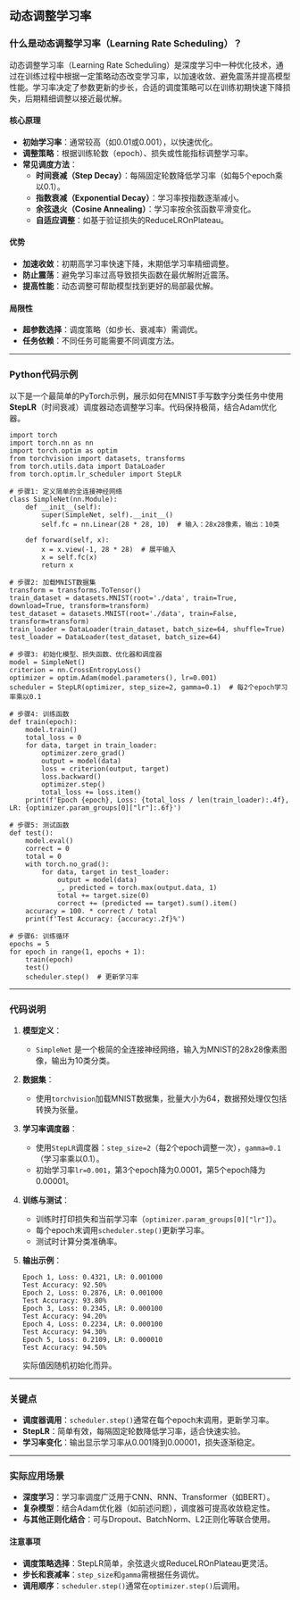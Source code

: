 ## 动态调整学习率
### 什么是动态调整学习率（Learning Rate Scheduling）？

动态调整学习率（Learning Rate Scheduling）是深度学习中一种优化技术，通过在训练过程中根据一定策略动态改变学习率，以加速收敛、避免震荡并提高模型性能。学习率决定了参数更新的步长，合适的调度策略可以在训练初期快速下降损失，后期精细调整以接近最优解。

#### 核心原理
- **初始学习率**：通常较高（如0.01或0.001），以快速优化。
- **调整策略**：根据训练轮数（epoch）、损失或性能指标调整学习率。
- **常见调度方法**：
  - **时间衰减（Step Decay）**：每隔固定轮数降低学习率（如每5个epoch乘以0.1）。
  - **指数衰减（Exponential Decay）**：学习率按指数逐渐减小。
  - **余弦退火（Cosine Annealing）**：学习率按余弦函数平滑变化。
  - **自适应调整**：如基于验证损失的ReduceLROnPlateau。

#### 优势
- **加速收敛**：初期高学习率快速下降，末期低学习率精细调整。
- **防止震荡**：避免学习率过高导致损失函数在最优解附近震荡。
- **提高性能**：动态调整可帮助模型找到更好的局部最优解。

#### 局限性
- **超参数选择**：调度策略（如步长、衰减率）需调优。
- **任务依赖**：不同任务可能需要不同调度方法。

---

### Python代码示例

以下是一个最简单的PyTorch示例，展示如何在MNIST手写数字分类任务中使用**StepLR**（时间衰减）调度器动态调整学习率。代码保持极简，结合Adam优化器。

```
import torch
import torch.nn as nn
import torch.optim as optim
from torchvision import datasets, transforms
from torch.utils.data import DataLoader
from torch.optim.lr_scheduler import StepLR

# 步骤1: 定义简单的全连接神经网络
class SimpleNet(nn.Module):
    def __init__(self):
        super(SimpleNet, self).__init__()
        self.fc = nn.Linear(28 * 28, 10)  # 输入：28x28像素，输出：10类
    
    def forward(self, x):
        x = x.view(-1, 28 * 28)  # 展平输入
        x = self.fc(x)
        return x

# 步骤2: 加载MNIST数据集
transform = transforms.ToTensor()
train_dataset = datasets.MNIST(root='./data', train=True, download=True, transform=transform)
test_dataset = datasets.MNIST(root='./data', train=False, transform=transform)
train_loader = DataLoader(train_dataset, batch_size=64, shuffle=True)
test_loader = DataLoader(test_dataset, batch_size=64)

# 步骤3: 初始化模型、损失函数、优化器和调度器
model = SimpleNet()
criterion = nn.CrossEntropyLoss()
optimizer = optim.Adam(model.parameters(), lr=0.001)
scheduler = StepLR(optimizer, step_size=2, gamma=0.1)  # 每2个epoch学习率乘以0.1

# 步骤4: 训练函数
def train(epoch):
    model.train()
    total_loss = 0
    for data, target in train_loader:
        optimizer.zero_grad()
        output = model(data)
        loss = criterion(output, target)
        loss.backward()
        optimizer.step()
        total_loss += loss.item()
    print(f'Epoch {epoch}, Loss: {total_loss / len(train_loader):.4f}, LR: {optimizer.param_groups[0]["lr"]:.6f}')

# 步骤5: 测试函数
def test():
    model.eval()
    correct = 0
    total = 0
    with torch.no_grad():
        for data, target in test_loader:
            output = model(data)
            _, predicted = torch.max(output.data, 1)
            total += target.size(0)
            correct += (predicted == target).sum().item()
    accuracy = 100. * correct / total
    print(f'Test Accuracy: {accuracy:.2f}%')

# 步骤6: 训练循环
epochs = 5
for epoch in range(1, epochs + 1):
    train(epoch)
    test()
    scheduler.step()  # 更新学习率
```

---

### 代码说明

1. **模型定义**：
   - `SimpleNet` 是一个极简的全连接神经网络，输入为MNIST的28x28像素图像，输出为10类分类。

2. **数据集**：
   - 使用`torchvision`加载MNIST数据集，批量大小为64，数据预处理仅包括转换为张量。

3. **学习率调度器**：
   - 使用`StepLR`调度器：`step_size=2`（每2个epoch调整一次），`gamma=0.1`（学习率乘以0.1）。
   - 初始学习率`lr=0.001`，第3个epoch降为0.0001，第5个epoch降为0.00001。

4. **训练与测试**：
   - 训练时打印损失和当前学习率（`optimizer.param_groups[0]["lr"]`）。
   - 每个epoch末调用`scheduler.step()`更新学习率。
   - 测试时计算分类准确率。

5. **输出示例**：
   ```
   Epoch 1, Loss: 0.4321, LR: 0.001000
   Test Accuracy: 92.50%
   Epoch 2, Loss: 0.2876, LR: 0.001000
   Test Accuracy: 93.80%
   Epoch 3, Loss: 0.2345, LR: 0.000100
   Test Accuracy: 94.20%
   Epoch 4, Loss: 0.2234, LR: 0.000100
   Test Accuracy: 94.30%
   Epoch 5, Loss: 0.2109, LR: 0.000010
   Test Accuracy: 94.50%
   ```
   实际值因随机初始化而异。

---

### 关键点
- **调度器调用**：`scheduler.step()`通常在每个epoch末调用，更新学习率。
- **StepLR**：简单有效，每隔固定轮数降低学习率，适合快速实验。
- **学习率变化**：输出显示学习率从0.001降到0.00001，损失逐渐稳定。

---

### 实际应用场景
- **深度学习**：学习率调度广泛用于CNN、RNN、Transformer（如BERT）。
- **复杂模型**：结合Adam优化器（如前述问题），调度器可提高收敛稳定性。
- **与其他正则化结合**：可与Dropout、BatchNorm、L2正则化等联合使用。

#### 注意事项
- **调度策略选择**：StepLR简单，余弦退火或ReduceLROnPlateau更灵活。
- **步长和衰减率**：`step_size`和`gamma`需根据任务调优。
- **调用顺序**：`scheduler.step()`通常在`optimizer.step()`后调用。

